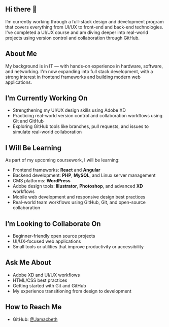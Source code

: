 ## Hi there 👋

I’m currently working through a full-stack design and development program that covers everything from UI/UX to front-end and back-end technologies. I've completed a UI/UX course and am diving deeper into real-world projects using version control and collaboration through GitHub.

## About Me

My background is in IT — with hands-on experience in hardware, software, and networking. I'm now expanding into full stack development, with a strong interest in frontend frameworks and building modern web applications.

## I’m Currently Working On

- Strengthening my UI/UX design skills using Adobe XD  
- Practicing real-world version control and collaboration workflows using Git and GitHub  
- Exploring GitHub tools like branches, pull requests, and issues to simulate real-world collaboration


## I Will Be Learning

As part of my upcoming coursework, I will be learning:

- Frontend frameworks: **React** and **Angular**  
- Backend development: **PHP**, **MySQL**, and Linux server management  
- CMS platforms: **WordPress**  
- Adobe design tools: **Illustrator**, **Photoshop**, and advanced **XD** workflows  
- Mobile web development and responsive design best practices  
- Real-world team workflows using GitHub, Git, and open-source collaboration

## I’m Looking to Collaborate On

- Beginner-friendly open source projects  
- UI/UX-focused web applications  
- Small tools or utilities that improve productivity or accessibility

## Ask Me About

- Adobe XD and UI/UX workflows  
- HTML/CSS best practices  
- Getting started with Git and GitHub  
- My experience transitioning from design to development

## How to Reach Me

- GitHub: [@Jamacbeth](https://github.com/Jamacbeth)  
  


